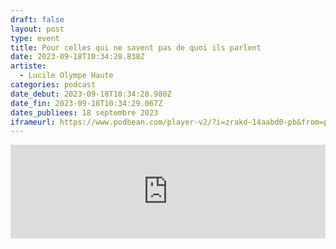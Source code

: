 ```yaml
---
draft: false
layout: post
type: event
title: Pour celles qui ne savent pas de quoi ils parlent
date: 2023-09-18T10:34:28.838Z
artiste:
  - Lucile Olympe Haute
categories: podcast
date_debut: 2023-09-18T10:34:28.980Z
date_fin: 2023-09-18T10:34:29.067Z
dates_publiees: 18 septembre 2023
iframeurl: https://www.podbean.com/player-v2/?i=zrakd-14aabd0-pb&from=pb6admin&share=1&download=1&rtl=0&fonts=Arial&skin=1&font-color=auto&logo_link=episode_page&btn-skin=7
---
```

<iframe title="Lecture ”Pour celles qui ne savent pas de quoi ils parlent” - Lucile Olympe Haute" allowtransparency="true" height="150" width="100%" style="border: none; min-width: min(100%, 430px);height:150px;" scrolling="no" data-name="pb-iframe-player" src="https://www.podbean.com/player-v2/?i=zrakd-14aabd0-pb&from=pb6admin&share=1&download=1&rtl=0&fonts=Arial&skin=1&font-color=auto&logo_link=episode_page&btn-skin=7" loading="lazy"></iframe>
